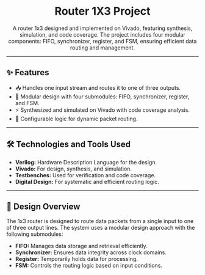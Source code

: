 <h1 align="center">Router 1X3 Project</h1>

<p align="center">
  A router 1x3 designed and implemented on Vivado, featuring synthesis, simulation, and code coverage. 
  The project includes four modular components: FIFO, synchronizer, register, and FSM, ensuring efficient data routing and management.
</p>

---

<h2>✨ Features</h2>
<ul>
  <li>📥 Handles one input stream and routes it to one of three outputs.</li>
  <li>🧠 Modular design with four submodules: FIFO, synchronizer, register, and FSM.</li>
  <li>⚡ Synthesized and simulated on Vivado with code coverage analysis.</li>
  <li>🔧 Configurable logic for dynamic packet routing.</li>
</ul>

---

<h2>🛠️ Technologies and Tools Used</h2>
<ul>
  <li><b>Verilog:</b> Hardware Description Language for the design.</li>
  <li><b>Vivado:</b> For design, synthesis, and simulation.</li>
  <li><b>Testbenches:</b> Used for verification and code coverage.</li>
  <li><b>Digital Design:</b> For systematic and efficient routing logic.</li>
</ul>

---

<h2>📜 Design Overview</h2>
<p>
  The 1x3 router is designed to route data packets from a single input to one of three output lines. 
  The system uses a modular design approach with the following submodules:
</p>
<ul>
  <li><b>FIFO:</b> Manages data storage and retrieval efficiently.</li>
  <li><b>Synchronizer:</b> Ensures data integrity across clock domains.</li>
  <li><b>Register:</b> Temporarily holds data for processing.</li>
  <li><b>FSM:</b> Controls the routing logic based on input conditions.</li>
</ul>

